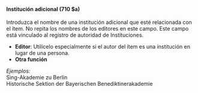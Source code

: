 #### Institución adicional (710 $a)

Introduzca el nombre de una institución adicional que esté relacionada con el ítem. No repita los nombres de los editores en este campo. Este campo está vinculado al registro de autoridad de Instituciones.

- **Editor**: Utilícelo especialmente si el autor del ítem es una institución en lugar de una persona.
- **Otra función**

_Ejemplos:_  
Sing-Akademie zu Berlin   
Historische Sektion der Bayerischen Benediktinerakademie